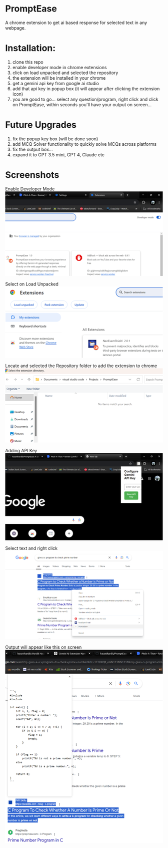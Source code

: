 # PromptEase
A chrome extension to get ai based response for selected text in any webpage.

# Installation:

1) clone this repo
2) enable developer mode in chrome extensions
3) click on load unpacked and selected the repository
4) the extension will be installed in your chrome
5) get a gemini api key from google ai studio
6) add that api key in popup box (it will appear after clicking the extension icon)
7) you are good to go... select any question/program, right click and click on PromptEase, within seconds you'll have your output on screen... 


# Future Upgrades

1) fix the popup key box (will be done soon)
2) add MCQ Solver functionality to quickly solve MCQs across platforms
3) fix the output box...
4) expand it to GPT 3.5 mini, GPT 4, Claude etc

# Screenshots

Enable Developer Mode
![DeveloperMode](image-1.png)

Select on Load Unpacked
![load](image-2.png)

Locate and selected the Repository folder to add the extension to chrome
![folder](image-3.png)

Adding API Key
![api-key](image.png)

Select text and right click 
![text](image-5.png)

Output will appear like this on screen
![output](image-4.png)

